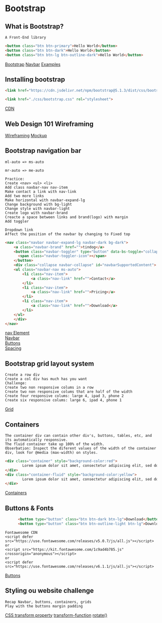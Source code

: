 # Bootstrap

## What is Bootstrap?
```
A Front-End library
```
```html
<button class="btn btn-primary">Hello World</button>
<button class="btn btn-dark">Hello World</button>
<button class="btn btn-lg btn-outline-dark">Hello World</button>
```
[Bootstrap](https://getbootstrap.com/docs/5.1/getting-started/introduction/)
[Navbar](https://getbootstrap.com/docs/5.1/components/navbar/)
[Examples](https://getbootstrap.com/docs/5.1/examples/)

## Installing bootstrap
```html
<link href="https://cdn.jsdelivr.net/npm/bootstrap@5.1.3/dist/css/bootstrap.min.css" rel="stylesheet" integrity="sha384-1BmE4kWBq78iYhFldvKuhfTAU6auU8tT94WrHftjDbrCEXSU1oBoqyl2QvZ6jIW3" crossorigin="anonymous">

<link href="./css/bootstrap.css" rel="stylesheet">
```
[CDN](https://www.akamai.com/es/our-thinking/cdn/what-is-a-cdn)

## Web Design 101 Wireframing
[Wireframing](https://www.lucidchart.com/pages/es/que-es-un-wireframe-para-un-sitio-web)
[Mockup](https://moqups.com/es/)

## Bootstrap navigation bar
```
ml-auto => ms-auto

mr-auto => me-auto

Practice:
Create <nav> <ul> <li>
Add class navbar-nav nav-item
Make contact a link with nav-link
Add two more links
Make horizontal with navbar-expand-lg
Change background with bg-light
Change style with navbar-light
Create logo with navbar-brand
Creacte a space between links and brand(logo) with margin
Add toggler

Dropdown link
Affect the position of the navbar by changing to Fixed top
```
```html
<nav class="navbar navbar-expand-lg navbar-dark bg-dark">
    <a class="navbar-brand" href="">tindog</a>
    <button class="navbar-toggler" type="button" data-bs-toggle="collapse" data-bs-target="#navbarSupportedContent" aria-controls="navbarSupportedContent" aria-expanded="false" aria-label="Toggle navigation">
      <span class="navbar-toggler-icon"></span>
    </button>
    <div class="collapse navbar-collapse" id="navbarSupportedContent">
    <ul class="navbar-nav ms-auto">
        <li class="nav-item">
            <a class="nav-link" href="">Contact</a>
        </li>
        <li class="nav-item">
            <a class="nav-link" href="">Pricing</a>
        </li>
        <li class="nav-item">
            <a class="nav-link" href="">Download</a>
        </li>
    </ul>
    </div>
</nav>
```
[nav Element](https://developer.mozilla.org/en-US/docs/Web/HTML/Element/nav) \
[Navbar](https://getbootstrap.com/docs/5.1/components/navbar/) \
[Buttons](https://getbootstrap.com/docs/5.1/components/buttons/) \
[Spacing](https://getbootstrap.com/docs/5.1/utilities/spacing/)

## Bootstrap grid layout system
```
Create a row div
Create a col div has much has you want
Challenge:
Create two non responsive colums in a row
Create two non responsive colums that are half of the width
Create four responsive colums: large 4, ipad 3, phone 2
Create six responsive colums: large 6, ipad 4, phone 1
```
[Grid](https://getbootstrap.com/docs/5.1/layout/grid/)

## Containers
```
The container div can contain other div's, buttons, tables, etc, and its automatically responsive.
The fluid container take up 100% of the width.
Obserbation: Inspect the diferent values of the width of the container div, look for @media (max-width) on styles.
```
```html
<div class="container" style="background-color:red">
        Lorem ipsum dolor sit amet, consectetur adipiscing elit, sed do eiusmod tempor incididunt ut labore et dolore magna aliqua. Ut enim ad minim veniam, quis nostrud exercitation ullamco laboris nisi ut aliquip ex ea commodo consequat. Duis aute irure dolor in reprehenderit in voluptate velit esse cillum dolore eu fugiat nulla pariatur. Excepteur sint occaecat cupidatat non proident, sunt in culpa qui officia deserunt mollit anim id est laborum.
</div>
<div class="container-fluid" style="background-color:yellow">
        Lorem ipsum dolor sit amet, consectetur adipiscing elit, sed do eiusmod tempor incididunt ut labore et dolore magna aliqua. Ut enim ad minim veniam, quis nostrud exercitation ullamco laboris nisi ut aliquip ex ea commodo consequat. Duis aute irure dolor in reprehenderit in voluptate velit esse cillum dolore eu fugiat nulla pariatur. Excepteur sint occaecat cupidatat non proident, sunt in culpa qui officia deserunt mollit anim id est laborum.
</div>
```
[Containers](https://getbootstrap.com/docs/5.1/layout/containers/)

## Buttons & Fonts
```html
      <button type="button" class="btn btn-dark btn-lg">Download</button>
      <button type="button" class="btn btn-outline-light btn-lg">Download</button>
```
```
Fontawesome CDN
<script defer src="https://use.fontawesome.com/releases/v5.0.7/js/all.js"></script>
or
<script src="https://kit.fontawesome.com/1c9ad4b785.js" crossorigin="anonymous"></script>
or
<script defer src="https://use.fontawesome.com/releases/v6.1.1/js/all.js"></script>
```
[Buttons](https://getbootstrap.com/docs/5.1/components/buttons/)

## Styling ou website challenge
```
Recap Navbar, buttons, containers, grids
Play with the buttons margin padding
```
[CSS transform property](https://www.w3schools.com/cssref/css3_pr_transform.asp)
[transform-function](https://developer.mozilla.org/en-US/docs/Web/CSS/transform-function)
[rotate()](https://developer.mozilla.org/en-US/docs/Web/CSS/transform-function/rotate)
